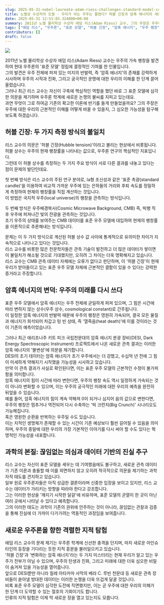 ```yaml
---
slug: 2025-05-31-nobel-laureate-adam-riess-challenges-standard-model-cosmology-hubble-tension-dark-energy
title: 노벨상 수상자의 도발 - 우리가 아는 우주는 틀렸다? 허블 긴장과 암흑 에너지의 새로운 미스터리
date: 2025-05-31 12:51:03.324000+00:00
summary: 2011년 노벨 물리학상 수상자 애덤 리스(Adam Riess) 교수, 그의 주장은 우주에 대한 우리의 근본적인 이해를 어떻게 바꿀 수 있을지?
tags: ["애덤 리스", "우주론", "표준 모델", "허블 긴장", "암흑 에너지", "우주 팽창"]
contributors: []
draft: false
---
```


![](https://blogger.googleusercontent.com/img/a/AVvXsEj9vifBM9kueXdoldgyrIZFTf6earNxXELK_kyFdZ8DDs1hofnBNgR15B2G9qfkcp-_UiNSioe6oMm54aYiQetrv5pLd4SjlA9MeCk_GU2pwLx5BsQCnELt-pD3TQZga6NcNXr50xUmTVBj5vLkSMb2zvGEngIDoRO0FfkZMl0Myg4YgS43LlCM8_rtRDA)

2011년 노벨 물리학상 수상자 애덤 리스(Adam Riess) 교수는 우주의 가속 팽창을 발견하여 현대 우주론의 '표준 모델' 정립에 결정적인 기여를 한 인물입니다.<br /> 그의 발견은 우주 전체에 퍼져 있는 미지의 반발력, 즉 '암흑 에너지'의 존재를 강력하게 시사하며 우주의 시작과 진화, 그리고 궁극적인 운명에 대한 우리의 이해를 한 단계 끌어올렸습니다.<br /> 그러나 최근 리스 교수는 자신이 구축에 핵심적인 역할을 했던 바로 그 표준 모델에 심각한 의문을 제기하며 우주론 학계에 새로운 논쟁의 불씨를 지피고 있는데요.<br /> 과연 무엇이 그로 하여금 기존의 확고한 이론에 반기를 들게 만들었을까요? 그의 주장은 우주에 대한 우리의 근본적인 이해를 어떻게 바꿀 수 있을지, 그 심오한 가능성을 탐구해 보도록 하겠습니다.<br />

## 허블 긴장: 두 가지 측정 방식의 불일치

리스 교수의 의문은 '허블 긴장(Hubble tension)'이라고 불리는 현상에서 비롯됩니다.<br /> 허블 상수는 우주의 현재 팽창률을 나타내는 값으로, 우주론 연구의 핵심적인 지표입니다.<br /> 그런데 이 허블 상수를 측정하는 두 가지 주요 방식이 서로 다른 결과를 내놓고 있다는 점이 문제의 발단인데요.<br />

첫 번째 방식은 리스 교수의 주된 연구 분야로, Ia형 초신성과 같은 '표준 촉광(standard candle)'을 이용하여 비교적 가까운 우주에 있는 은하들의 거리와 후퇴 속도를 정밀하게 측정하여 현재의 팽창률을 직접 계산하는 것입니다.<br /> 이 방법은 국지적 우주(local universe)의 팽창을 관측하는 방식입니다.<br />

두 번째 방식은 우주배경복사(Cosmic Microwave Background, CMB) 즉, 빅뱅 직후 우주에 퍼져나간 빛의 잔광을 관측하는 것입니다.<br /> 초기 우주의 상태를 보여주는 CMB 데이터를 표준 우주 모델에 대입하여 현재의 팽창률을 이론적으로 추론해내는 방식입니다.<br />

문제는 이 두 가지 방식으로 계산된 허블 상수 값 사이에 통계적으로 유의미한 차이가 지속적으로 나타나고 있다는 것입니다.<br /> 리스 교수를 비롯한 많은 천문학자들은 관측 기술이 발전하고 더 많은 데이터가 쌓이면 이 불일치가 해소될 것으로 기대했지만, 오히려 그 차이는 더욱 명확해지고 있습니다.<br /> 리스 교수는 CMB 관측 데이터 자체에는 오류가 없다고 판단하며, 이 '허블 긴장'이 현재 우리가 받아들이고 있는 표준 우주 모델 자체에 근본적인 결함이 있을 수 있다는 강력한 증거라고 주장합니다.<br />

## 암흑 에너지의 변덕: 우주의 미래를 다시 쓰다

표준 우주 모델에서 암흑 에너지는 우주 전체에 균일하게 퍼져 있으며, 그 힘은 시간에 따라 변하지 않는 상수(우주 상수, cosmological constant)로 간주됩니다.<br /> 이 일정한 암흑 에너지의 반발력 때문에 우주의 팽창은 영원히 가속되어, 결국 모든 물질과 에너지가 희석되어 차갑고 텅 빈 상태, 즉 '열죽음(heat death)'에 이를 것이라는 것이 기존의 예측이었습니다.<br />

그러나 최근 애리조나주 키트 피크 국립천문대의 암흑 에너지 분광 장비(DESI, Dark Energy Spectroscopic Instrument) 프로젝트에서 나온 새로운 관측 결과는 이러한 암흑 에너지의 '불변성'에 의문을 제기합니다.<br /> DESI의 초기 데이터는 암흑 에너지가 초기 우주에서는 더 강했고, 수십억 년 전에 그 힘이 미세하게 약해지기 시작했을 가능성을 시사하고 있습니다.<br /> 만약 이 관측 결과가 사실로 확인된다면, 이는 표준 우주 모델의 근본적인 수정이 불가피함을 의미합니다.<br /> 암흑 에너지의 힘이 시간에 따라 변한다면, 우주의 팽창 속도 역시 일정하게 가속되는 것이 아니라 변화할 수 있으며, 이는 우주의 궁극적인 미래에 대한 우리의 예측을 완전히 뒤엎을 수 있습니다.<br /> 예를 들어, 암흑 에너지의 힘이 계속 약해져 0이 되거나 심지어 음의 값으로 변한다면, 우주의 팽창은 멈추거나 역전되어 다시 수축하는 '빅 크런치(Big Crunch)' 시나리오도 가능해집니다.<br /> 혹은 영원한 순환을 반복하는 우주일 수도 있습니다.<br /> 이는 지적인 생명체가 존재할 수 있는 시간이 기존 예상보다 훨씬 길어질 수 있음을 의미하며, 우주의 종말에 대한 우리의 가장 기본적인 이야기를 다시 써야 할 수도 있다는 혁명적인 가능성을 내포합니다.<br />

## 과학의 본질: 끊임없는 의심과 데이터 기반의 진실 추구

리스 교수는 자신이 표준 모델을 세우는 데 기여했음에도 불구하고, 새로운 관측 데이터가 기존 이론과 충돌할 때 이를 외면하지 않고 오히려 적극적으로 의문을 제기하는 과학자적 태도를 견지하고 있습니다.<br /> 일부 원로 우주론자들은 아직 성급한 결론이라며 신중한 입장을 보이고 있지만, 리스 교수는 데이터가 가리키는 방향을 따라야 한다고 강조합니다.<br /> 그는 이러한 현상을 '깨지기 시작한 달걀'에 비유하며, 표준 모델의 균열이 한 곳이 아닌 여러 곳에서 나타날 수 있다고 예측합니다.<br /> 그의 이러한 태도는 과학이 기존의 권위에 안주하는 것이 아니라, 끊임없는 관찰과 검증을 통해 진실에 더 가까이 다가가려는 역동적인 과정임을 보여줍니다.<br />

## 새로운 우주론을 향한 격렬한 지적 탐험

애덤 리스 교수의 문제 제기는 우주론 학계에 신선한 충격을 던지며, 마치 새로운 아인슈타인의 등장을 기다리는 듯한 지적 흥분을 불러일으키고 있습니다.<br /> '허블 긴장'과 '변화하는 암흑 에너지'라는 두 가지 미스터리는 현재 우리가 알고 있는 우주가 전부가 아닐 수 있으며, 우주의 탄생과 진화, 그리고 미래에 대한 더욱 심오한 비밀이 숨겨져 있을 가능성을 열어줍니다.<br /> 앞으로 DESI뿐만 아니라 칠레 아타카마 사막의 베라 C. 루빈 천문대 등 새로운 관측 장비들이 쏟아낼 방대한 데이터는 이러한 논쟁을 더욱 뜨겁게 달굴 것입니다.<br /> 비록 표준 우주 모델이 심각한 도전에 직면했지만, 이는 곧 우주에 대한 우리의 이해가 한 단계 더 도약할 수 있는 절호의 기회이기도 합니다.<br /> 인류의 지적 탐험은 이제 막 새로운 장을 열고 있는지도 모릅니다.<br />

